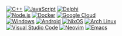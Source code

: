 [<img alt="C++" src="https://img.shields.io/badge/C%2B%2B-00599C?style=flat-square&logo=c%2B%2B&logoColor=white" />](https://en.wikipedia.org/wiki/C%2B%2B)
[<img alt="JavaScript" src="https://img.shields.io/badge/-JavaScript-F7DF1E?style=flat-square&logo=javascript&logoColor=white" />](https://en.wikipedia.org/wiki/JavaScript)
[<img alt="Delphi" src="https://img.shields.io/badge/-Delphi%2FPascal-ED1F35?style=flat-square&logo=embarcadero&logoColor=white" />](<https://en.wikipedia.org/wiki/Delphi_(software)>)
<br />
[<img alt="Node.js" src="https://img.shields.io/badge/-Nodejs-43853d?style=flat-square&logo=Node.js&logoColor=white" />](https://nodejs.org/en)
[<img alt="Docker" src="https://img.shields.io/badge/-Docker-46a2f1?style=flat-square&logo=docker&logoColor=white" />](https://www.docker.com)
[<img alt="Google Cloud" src="https://img.shields.io/badge/Google_Cloud-4285F4?style=flat-square&logo=google-cloud&logoColor=white" />](https://cloud.google.com)
<br />
[<img alt="Windows" src="https://img.shields.io/badge/Windows-0078D6?style=flat-square&logo=windows&logoColor=white" />](https://windows.com)
[<img alt="Android" src="https://img.shields.io/badge/Android-3DDC84?style=flat-square&logo=android&logoColor=white" />](https://android.com)
[<img alt="NixOS" src="https://img.shields.io/badge/NixOS-5277C3?style=flat-square&logo=nixos&logoColor=white" />](https://nixos.org)
[<img alt="Arch Linux" src="https://img.shields.io/badge/-Arch%20Linux-1793D1?style=flat-square&logo=arch%20linux&logoColor=white" />](https://archlinux.org)
<br />
[<img alt="Visual Studio Code" src="https://img.shields.io/badge/-VS%20Code-007ACC?style=flat-square&logo=visual%20studio%20code&logoColor=white" />](https://code.visualstudio.com)
[<img alt="Neovim" src="https://img.shields.io/badge/Neovim-57A143?style=flat-square&logo=neovim&logoColor=white" />](https://neovim.io)
[<img alt="Emacs" src="https://img.shields.io/badge/Emacs-%237F5AB6?style=flat-square&logo=gnu-emacs&logoColor=white" />](https://www.gnu.org/software/emacs)

<!---
[<img alt="Visual Studio" src="https://img.shields.io/badge/Visual_Studio-5C2D91?style=flat-square&logo=visual%20studio&logoColor=white" />](https://visualstudio.com)
[<img alt="Notepad++" src="https://img.shields.io/badge/Notepad++-90E59A.svg?style=flat-square&logo=notepad%2B%2B&logoColor=black" />](https://notepad-plus-plus.org)


[![Jan's Github stats](https://github-readme-stats.vercel.app/api?username=jandalhuysen&count_private=true&show_icons=true&theme=blue-green)](https://github.com/JanDalhuysen)
<br>
[![Top Languages](https://github-readme-stats.vercel.app/api/top-langs/?username=jandalhuysen&layout=compact&langs_count=8&theme=blue-green)](https://github.com/JanDalhuysen)
--->

<!---
jandalhuysen/jandalhuysen is a ✨ special ✨ repository because its `README.md` (this file) appears on your GitHub profile.
You can click the Preview link to take a look at your changes.
--->
